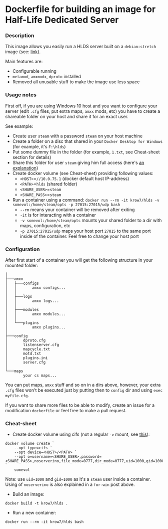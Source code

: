 # Dockerfile for building an image for Half-Life Dedicated Server

### Description

This image allows you easily run a HLDS server built on a `debian:stretch` image (see: [link](https://developer.valvesoftware.com/wiki/SteamCMD)).

Main features are:
+ Configurable running
+ `metamod`, `amxmodx`, `dproto` installed
+ Removed all unusable stuff to make the image use less space

### Usage notes

First off, if you are using Windows 10 host and you want to configure your server (edit `.cfg` files, put extra maps, `amxx` mods, etc) you have to create a shareable folder on your host and share it for an exact user.

See example:
+ Create user `steam` with a password `steam` on your host machine
+ Create a folder on a disc that shared in your `Docker Desktop for Windows` (for example, it's `F:\hlds`)
+ Put some dummy file in the folder (for example, `1.txt`, see Cheat-sheet section for details)
+ Share this folder for user `steam` giving him full access (here's [an explanation](https://lifehacker.com/how-to-share-a-folder-over-your-network-5808814))
+ Create docker volume (see Cheat-sheet) providing following values:
  * `<HOST>`=`//10.0.75.1` (docker default host IP-address)
  * `<PATH>`=`hlds` (shared folder)
  * `<SHARE_USER>`=`steam`
  * `<SHARE_PASS>`=`steam`
+ Run a container using a command: `docker run --rm -it krow7/hlds -v somevol:/home/steam/opts -p 27015:27015/udp bash`
  * `--rm` means your container will be removed after exiting
  * `-it` is for interacting with a container
  * `-v somevol:/home/steam/opts` mounts your shared folder to a dir with maps, configuration, etc
  * `-p 27015:27015/udp` maps your host port `27015` to the same port inside of the container. Feel free to change your host port

### Configuration

After first start of a container you will get the following structure in your mounted folder:
```
│   
├───amxx
│   ├───configs
│   │       amxx configs...
│   │       
│   ├───logs
│   │       amxx logs...
│   │       
│   ├───modules
│   │       amxx modules...
│   │       
│   └───plugins
│           amxx plugins...
│           
├───config
│       dproto.cfg
│       listenserver.cfg
│       mapcycle.txt
│       motd.txt
│       plugins.ini
│       server.cfg
│       
└───maps
        your cs maps...
```
You can put maps, `amxx` stuff and so on in a dirs above, however, your extra `.cfg` files won't be executed just by putting then to `config` dir and using `exec myfile.cfg`.

If you want to share more files to be able to modify, create an issue for a modification `dockerfile` or feel free to make a pull request.


### Cheat-sheet
+ Create docker volume using cifs (not a regular `-v` mount, see [this](https://github.com/docker/for-win/issues/2042)):
```
docker volume create `
	--opt type=cifs `
    --opt device=<HOST>/<PATH> `
    --opt o=username=<SHARE_USER>,password=<SHARE_PASS>,noserverino,file_mode=0777,dir_mode=0777,uid=1000,gid=1000 `
    somevol
```
Note: use `uid=1000` and `gid=1000` as it's a `steam` user inside a container.
Using of `noserverino` is also explained in a `for-win` post above.

+ Build an image:

```
docker build -t krow7/hlds .
```

+ Run a new container:
```
docker run --rm -it krow7/hlds bash
```
